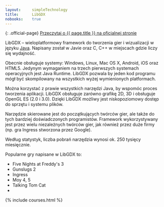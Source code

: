 ```yaml
---
layout:     simpleTechnology
title:      LibGDX
nobooks:    true
---
```


{: .official-page}
[Przeczytaj o {{ page.title }} na oficjalnej stronie](https://libgdx.badlogicgames.com/)

LibGDX – wieloplatformowy framework do tworzenia gier i wizualizacji w języku [Java](/technologie/java). Napisany został w Javie oraz C, C++ w miejscach gdzie liczy się wydajność.

Obecnie obsługuje systemy: Windows, Linux, Mac OS X, Android, iOS oraz HTML5. Jedynym wymaganiem na trzech pierwszych systemach operacyjnych jest Java Runtime. LibGDX pozwala by jeden kod programu mógł być skompilowany na wszystkich wyżej wymienionych platformach.

Można korzystać z prawie wszystkich narzędzi Java, by wspomóc proces tworzenia aplikacji. LibGDX obsługuje zarówno grafikę 2D, 3D i obsługuje OpenGL ES (2.0 i 3.0). Dzięki LibGDX możliwy jest niskopoziomowy dostęp do sprzętu i systemu plików.

Narzędzie skierowane jest do początkujących twórców gier, ale także do tych bardziej doświadczonych programistów. Framework wykorzystywany jest przez wielu niezależnych twórców gier, jak również przez duże firmy (np. gra Ingress stworzona przez Google).

Według statystyk, liczba pobrań narzędzia wynosi ok. 250 tysięcy miesięcznie.

Popularne gry napisane w LibGDX to:
- Five Nights at Freddy's 3
- Gunslugs 2
- Ingress
- Moy 4, 5
- Talking Tom Cat
- 
{% include courses.html %}
